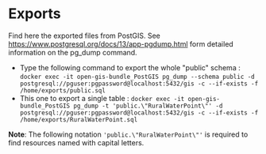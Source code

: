 # Exports

Find here the exported files from PostGIS.
See https://www.postgresql.org/docs/13/app-pgdump.html form detailed information on the pg_dump command.

- Type the following command to export the whole "public" schema : ```docker exec -it open-gis-bundle_PostGIS pg_dump --schema public -d postgresql://pguser:pgpassword@localhost:5432/gis -c --if-exists -f /home/exports/public.sql```
- This one to export a single table :
```docker exec -it open-gis-bundle_PostGIS pg_dump -t 'public.\"RuralWaterPoint\"' -d postgresql://pguser:pgpassword@localhost:5432/gis -c --if-exists -f /home/exports/RuralWaterPoint.sql```

**Note**: The following notation ```'public.\"RuralWaterPoint\"'``` is required to find resources named with capital letters.

